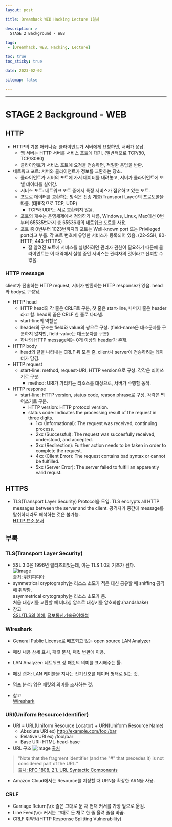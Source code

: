 ```yaml
---
layout: post

title: Dreamhack WEB Hacking Lecture 1일차

description: >
  STAGE 2 Background - WEB

tags:
 - [Dreamhack, WEB, Hacking, Lecture]

toc: true
toc_sticky: true

date: 2023-02-02

sitemap: false

---
```

---

# STAGE 2 Background - WEB
## HTTP
- HTTP의 기본 매커니즘: 클라이언트가 서버에게 요청하면, 서버가 응답.
    - 웹 서버는 HTTP 서버를 서비스 포트에 대기. (일반적으로 TCP/80, TCP/8080)
    - 클라이언트가 서비스 포트에 요청을 전송하면, 적절한 응답을 반환.
- 네트워크 포트: 서버와 클라이언트가 정보를 교환하는 장소.
    - 클라이언트가 서버의 포트에 가서 데이터를 내려놓고, 서버가 클라이언트에 보낼 데이터를 실어감.
    - 서비스 포트: 네트워크 포트 중에서 특정 서비스가 점유하고 있는 포트.
    - 포트로 데이터를 교환하는 방식은 전송 계층(Transport Layer)의 프로토콜을 따름. (대표적으로 TCP, UDP)
        - TCP와 UDP는 서로 호환되지 않음.
    - 포트의 개수는 운영체제에서 정의하기 나름, Windows, Linux, Mac에선 0번부터 65535번까지 총 65536개의 네트워크 포트를 사용.
    - 포트 중 0번부터 1023번까지의 포트는 Well-known port 또는 Privileged port라고 부름. 각 포트 번호에 유명한 서비스가 등록되어 있음. (22-SSH, 80-HTTP, 443-HTTPS)
        - 잘 알려진 포트에 서비스를 실행하려면 관리자 권한이 필요하기 때문에 클라이언트는 이 대역에서 실행 중인 서비스는 관리자의 것이라고 신뢰할 수 있음.  
### HTTP message
client가 전송하는 HTTP request, 서버가 반환하는 HTTP response가 있음. head와 body로 구성됨.
- HTTP head
    - HTTP head의 각 줄은 CRLF로 구분, 첫 줄은 start-line, 나머지 줄은 header라고 함. head의 끝은 CRLF 한 줄로 나타냄.
    - start-line의 역할은 
    - header의 구조는 field와 value의 쌍으로 구성. (field-name은 대소문자를 구분하지 않지만, field-value는 대소문자를 구분)
    - 하나의 HTTP message에는 0개 이상의 header가 존재.
- HTTP body
    - head의 끝을 나타내는 CRLF 뒤 모든 줄. client나 server에 전송하려는 데이터가 담김.
- HTTP request
    - start-line: method, request-URI, HTTP version으로 구성. 각각은 띄어쓰기로 구분.
        - method: URI가 가리키는 리소스를 대상으로, 서버가 수행할 동작.
- HTTP response
    - start-line: HTTP version, status code, reason phrase로 구성. 각각은 띄어쓰기로 구분.
        - HTTP version: HTTP protocol version. 
        - status code: Indicates the processing result of the request in three digits.
            - 1xx (Informational): The request was received, continuing process.
            - 2xx (Successful): The request was succesfully received, understood, and accepted.
            - 3xx (Redirection): Further action needs to be taken in order to complete the request.
            - 4xx (Client Error): The request contains bad syntax or cannot be fulfilled.
            - 5xx (Server Error): The server failed to fulfill an apparently valid requst.  
## HTTPS
- TLS(Transport Layer Security) Protocol을 도입. TLS encrypts all HTTP messages between the server and the client. 공격자가 중간에 message를 탈취하더라도 해석하는 것은 불가능.  
[HTTP 표준 문서](https://www.rfc-editor.org/rfc/rfc9110.html)
  
## 부록
### TLS(Transport Layer Security)
- SSL 3.0은 1996년 릴리즈되었는데, 이는 TLS 1.0의 기초가 된다.  
![image](https://user-images.githubusercontent.com/105637541/216250759-9491e32f-8062-441c-b545-9e0977704642.png)  
[출처: 위키피디아](https://ko.wikipedia.org/wiki/%EC%A0%84%EC%86%A1_%EA%B3%84%EC%B8%B5_%EB%B3%B4%EC%95%88)
- symmetrical cryptography는 리소스 소모가 적은 대신 공유할 때 sniffing 공격에 취약함.  
asymmetrical crytography는 리소스 소모가 큼.  
처음 대칭키를 교환할 때 비대칭 암호로 대칭키를 암호화함.(handshake)
- 참고  
    [SSL/TLS의 이해](https://www.itworld.co.kr/news/113007), [정보통신기술용어해설](http://www.ktword.co.kr/test/view/view.php?m_temp1=5953&id=831)  
### Wireshark
- General Public License로 배포되고 있는 open source LAN Analyzer
- 패킷 내용 상세 표시, 패킷 분석, 패킷 변환에 이용.

- LAN Analyzer: 네트워크 상 패킷의 의미를 표시해주는 툴.
- 패킷 캡처: LAN 케이블을 지나는 전기신호를 데이터 형태로 읽는 것. 
- 덤프 분석: 읽은 패킷의 의미를 조사하는 것.
- 참고  
    [Wireshark](https://12bme.tistory.com/512)  
### URI(Uniform Resource Identifier)
- URI = URL(Uniform Resource Locator) + URN(Uniform Resource Name)
    - Absolute URI ex) http://example.com/fool/bar
    - Relative URI ex) /fool/bar
    - Base URI: HTML-head-base
- URL 구조
![image](https://user-images.githubusercontent.com/105637541/216487512-e07a33a8-aa9f-4fa8-b825-6109172f468f.png)
[출처](https://velog.io/@jch9537/URI-URL)
>"Note that the fragment identifier (and the "#" that precedes it) is not considered part of the URL."  
[출처: RFC 1808, 2.1. URL Syntactic Components](https://www.rfc-editor.org/rfc/rfc1808#section-2.1)
- Amazon Cloud에서는 Resource를 지정할 때 URN을 확장한 ARN을 사용.  
### CRLF
- Carriage Return(\r): 줄은 그대로 둔 채 현재 커서를 가장 앞으로 옮김. 
- Line Feed(\n): 커서는 그대로 둔 채로 한 줄 올려 줄을 바꿈.
- CRLF 취약점(HTTP Response Splitting Vulnerability)

